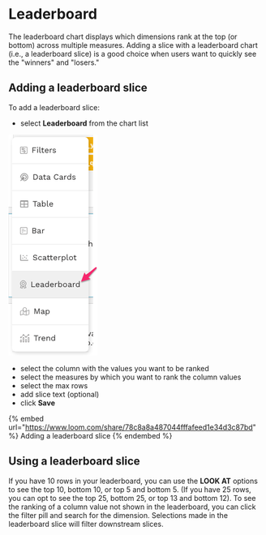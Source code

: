 # Leaderboard

The leaderboard chart displays which dimensions rank at the top (or bottom) across multiple measures. Adding a slice with a leaderboard chart (i.e., a leaderboard slice) is a good choice when users want to quickly see the "winners" and "losers."

## Adding a leaderboard slice

To add a leaderboard slice:

* select **Leaderboard** from the chart list&#x20;

![](<../../../.gitbook/assets/image (175).png>)

* select the column with the values you want to be ranked
* select the measures by which you want to rank the column values
* select the max rows
* add slice text (optional)
* click **Save**

{% embed url="https://www.loom.com/share/78c8a8a487044fffafeed1e34d3c87bd" %}
Adding a leaderboard slice
{% endembed %}

## Using a leaderboard slice

If you have 10 rows in your leaderboard, you can use the **LOOK AT** options to see the top 10, bottom 10, or top 5 and bottom 5. (If you have 25 rows, you can opt to see the top 25, bottom 25, or top 13 and bottom 12). To see the ranking of a column value not shown in the leaderboard, you can click the filter pill and search for the dimension. Selections made in the leaderboard slice will filter downstream slices.&#x20;
